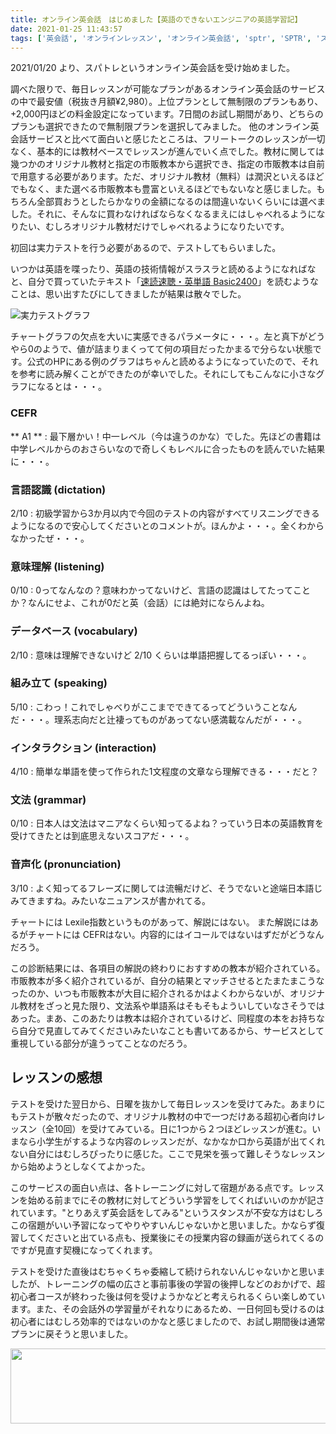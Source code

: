 ```yaml
---
title: オンライン英会話　はじめました【英語のできないエンジニアの英語学習記】
date: 2021-01-25 11:43:57
tags: ['英会話', 'オンラインレッスン', 'オンライン英会話', 'sptr', 'SPTR', 'スパトレ', '英語のできないエンジニアの英語学習記', '英語学習記']
---
```


2021/01/20 より、スパトレというオンライン英会話を受け始めました。

調べた限りで、毎日レッスンが可能なプランがあるオンライン英会話のサービスの中で最安値（税抜き月額¥2,980）。上位プランとして無制限のプランもあり、+2,000円ほどの料金設定になっています。7日間のお試し期間があり、どちらのプランも選択できたので無制限プランを選択してみました。
他のオンライン英会話サービスと比べて面白いと感じたところは、フリートークのレッスンが一切なく、基本的には教材ベースでレッスンが進んでいく点でした。教材に関しては幾つかのオリジナル教材と指定の市販教本から選択でき、指定の市販教本は自前で用意する必要があります。ただ、オリジナル教材（無料）は潤沢といえるほどでもなく、また選べる市販教本も豊富といえるほどでもないなと感じました。もちろん全部買おうとしたらかなりの金額になるのは間違いないくらいには選べました。それに、そんなに買わなければならなくなるまえにはしゃべれるようになりたい、むしろオリジナル教材だけでしゃべれるようになりたいです。

初回は実力テストを行う必要があるので、テストしてもらいました。

いつかは英語を喋ったり、英語の技術情報がスラスラと読めるようになればなと、自分で買っていたテキスト「[速読速聴・英単語 Basic2400](https://amzn.to/2M4Ea0e "速読速聴・英単語 Basic2400")」を読むようなことは、思い出すたびにしてきましたが結果は散々でした。

![実力テストグラフ](/2021/01/25/started-learning-online-english-conversation/2021-01-25-161359.png "実力テストグラフ")

チャートグラフの欠点を大いに実感できるパラメータに・・・。左と真下がどうやら0のようで、値が詰まりまくってて何の項目だったかまるで分らない状態です。公式のHPにある例のグラフはちゃんと読めるようになっていたので、それを参考に読み解くことができたのが幸いでした。それにしてもこんなに小さなグラフになるとは・・・。

### CEFR
** A1 ** : 最下層かい！中一レベル（今は違うのかな）でした。先ほどの書籍は中学レベルからのおさらいなので奇しくもレベルに合ったものを読んでいた結果に・・・。

### 言語認識 (dictation)
2/10 : 初級学習から3か月以内で今回のテストの内容がすべてリスニングできるようになるので安心してくださいとのコメントが。ほんかよ・・・。全くわからなかったぜ・・・。

### 意味理解 (listening)
0/10 : 0ってなんなの？意味わかってないけど、言語の認識はしてたってことか？なんにせよ、これが0だと英（会話）には絶対にならんよね。

### データベース (vocabulary)
2/10 : 意味は理解できないけど 2/10 くらいは単語把握してるっぽい・・・。

### 組み立て (speaking)
5/10 : こわっ！これでしゃべりがここまでできてるってどういうことなんだ・・・。理系志向だと辻褄ってものがあってない感満載なんだが・・・。

### インタラクション (interaction)
4/10 : 簡単な単語を使って作られた1文程度の文章なら理解できる・・・だと？

### 文法 (grammar)
0/10 : 日本人は文法はマニアなくらい知ってるよね？っていう日本の英語教育を受けてきたとは到底思えないスコアだ・・・。

### 音声化 (pronunciation)
3/10 : よく知ってるフレーズに関しては流暢だけど、そうでないと途端日本語じみてきますね。みたいなニュアンスが書かれてる。

チャートには Lexile指数というものがあって、解説にはない。
また解説にはあるがチャートには CEFRはない。内容的にはイコールではないはずだがどうなんだろう。

この診断結果には、各項目の解説の終わりにおすすめの教本が紹介されている。市販教本が多く紹介されているが、自分の結果とマッチさせるとたまたまこうなったのか、いつも市販教本が大目に紹介されるかはよくわからないが、オリジナル教材をざっと見た限り、文法系や単語系はそもそもよういしていなさそうではあった。まあ、このあたりは教本は紹介されているけど、同程度の本をお持ちなら自分で見直してみてくださいみたいなことも書いてあるから、サービスとして重視している部分が違うってことなのだろう。

## レッスンの感想

テストを受けた翌日から、日曜を抜かして毎日レッスンを受けてみた。あまりにもテストが散々だったので、オリジナル教材の中で一つだけある超初心者向けレッスン（全10回）を受けてみている。日に1つから２つほどレッスンが進む。いまなら小学生がするような内容のレッスンだが、なかなか口から英語が出てくれない自分にはむしろぴったりに感じた。ここで見栄を張って難しそうなレッスンから始めようとしなくてよかった。

このサービスの面白い点は、各トレーニングに対して宿題がある点です。レッスンを始める前までにその教材に対してどういう学習をしてくればいいのかが記されています。"とりあえず英会話をしてみる"というスタンスが不安な方はむしろこの宿題がいい予習になってやりやすいんじゃないかと思いました。かならず復習してくださいと出ている点も、授業後にその授業内容の録画が送られてくるのですが見直す契機になってくれます。

テストを受けた直後はむちゃくちゃ委縮して続けられないんじゃないかと思いましたが、トレーニングの幅の広さと事前事後の学習の後押しなどのおかげで、超初心者コースが終わった後は何を受けようかなどと考えられるくらい楽しめています。また、その会話外の学習量がそれなりにあるため、一日何回も受けるのは初心者にはむしろ効率的ではないのかなと感じましたので、お試し期間後は通常プランに戻そうと思いました。

<a href="//af.moshimo.com/af/c/click?a_id=2406909&p_id=2409&pc_id=5246&pl_id=31566&guid=ON" rel="nofollow"><img src="//image.moshimo.com/af-img/1881/000000031566.png" width="936" height="120" style="border:none;"></a><img src="//i.moshimo.com/af/i/impression?a_id=2406909&p_id=2409&pc_id=5246&pl_id=31566" width="1" height="1" style="border:none;">

